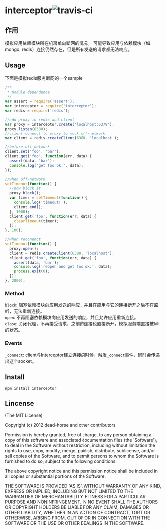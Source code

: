 interceptor![travis-ci](https://secure.travis-ci.org/dead-horse/interceptor.png) 
===========

## 作用
模拟应用依赖模块所在机房单向断网的情况。 可能导致应用与依赖模块（如mongo, redis）连接仍然存在，但是所有发送的请求都无法响应。   

## Usage
下面是模拟redis服务断网的一个sample:   

```js
/**
 * module dependence
 */
var assert = require('assert');
var interceptor = require('interceptor');
var redis = require('redis');

//add proxy in redis and client
var proxy = interceptor.create('localhost:6379');
proxy.listen(6380);
//client conenct to proxy to mock off-network
var client = redis.createClient(6380, 'localhost');

//before off-network
client.set('foo', 'bar');
client.get('foo', function(err, data) {
  assert(data, 'bar');
  console.log('get foo ok:', data);
});

//when off-network
setTimeout(function() {
  //now block it
  proxy.block();
  var timer = setTimeout(function() {
    console.log('timeout!');
    client.end();
  }, 1000);
  client.get('foo', function(err, data) {
    clearTimeout(timer);
  });
}, 100);

//when reconenct
setTimeout(function() {
  proxy.open();
  client = redis.createClient(6380, 'localhost');
  client.get('foo', function(err, data) {
    assert(data, 'bar');
    console.log('reopen and get foo ok:', data);
    process.exit(0);
  });
}, 2000);
```

### Method
`block`: 阻塞依赖模块向应用发送的响应，并且在应用与它的连接断开之后不在监听，无法重新连接。    
`open`: 不再阻塞依赖模块向应用发送的响应，并且允许应用重新连接。  
`close`: 关闭代理，不再接受请求，之前的连接也直接断开，模拟服务端直接被kill的状态。  

### Events  
`_connect`: client与Interceptor建立连接的时候，触发`_connect`事件，同时会传递出这个socket。  


## Install
`npm install interceptor`

## Lincense
(The MIT License)

Copyright (c) 2012 dead-horse and other contributors

Permission is hereby granted, free of charge, to any person obtaining
a copy of this software and associated documentation files (the
'Software'), to deal in the Software without restriction, including
without limitation the rights to use, copy, modify, merge, publish,
distribute, sublicense, and/or sell copies of the Software, and to
permit persons to whom the Software is furnished to do so, subject to
the following conditions:

The above copyright notice and this permission notice shall be
included in all copies or substantial portions of the Software.

THE SOFTWARE IS PROVIDED 'AS IS', WITHOUT WARRANTY OF ANY KIND,
EXPRESS OR IMPLIED, INCLUDING BUT NOT LIMITED TO THE WARRANTIES OF
MERCHANTABILITY, FITNESS FOR A PARTICULAR PURPOSE AND NONINFRINGEMENT.
IN NO EVENT SHALL THE AUTHORS OR COPYRIGHT HOLDERS BE LIABLE FOR ANY
CLAIM, DAMAGES OR OTHER LIABILITY, WHETHER IN AN ACTION OF CONTRACT,
TORT OR OTHERWISE, ARISING FROM, OUT OF OR IN CONNECTION WITH THE
SOFTWARE OR THE USE OR OTHER DEALINGS IN THE SOFTWARE.
